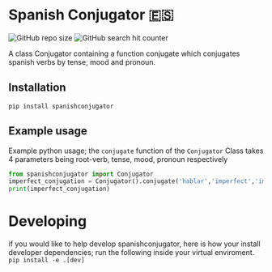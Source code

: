 # Spanish Conjugator 🇪🇸
![GitHub repo size](https://img.shields.io/github/repo-size/Benedict-Carling/spanish-conjugator)
![GitHub search hit counter](https://img.shields.io/github/search/Benedict-Carling/spanish-conjugator/goto)

A class Conjugator containing a function conjugate which conjugates spanish verbs by tense, mood and pronoun. 

## Installation
`pip install spanishconjugator`

## Example usage
Example python usage; the `conjugate` function of the `Conjugator` Class takes 4 parameters being root-verb, tense, mood, pronoun respectively  
```python
from spanishconjugator import Conjugator
imperfect_conjugation = Conjugator().conjugate('hablar','imperfect','imperitive','yo')
print(imperfect_conjugation)
```


# Developing
if you would like to help develop spanishconjugator, here is how your install developer dependencies;
run the following inside your virtual enviroment.
`pip install -e .[dev]`
